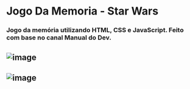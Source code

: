 # Jogo Da Memoria - Star Wars
### Jogo da memória utilizando HTML, CSS e JavaScript. Feito com base no canal Manual do Dev.
## ![image](https://user-images.githubusercontent.com/81606133/183310921-939ca296-b1ac-43f0-af21-51d640482cc2.png)
## ![image](https://user-images.githubusercontent.com/81606133/183310992-211f086f-184f-4512-bf53-55ebc8d695df.png)
